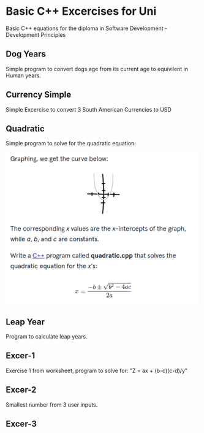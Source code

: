 # Basic C++ Excercises for Uni

Basic C++ equations for the diploma in Software Development - Development Principles

## Dog Years

Simple program to convert dogs age from its current age to equivilent in Human years.

## Currency Simple

Simple Excercise to convert 3 South American Currencies to USD

## Quadratic 

Simple program to solve for the quadratic equation:

<img src="./imgs/quadratic.png">

## Leap Year

Program to calculate leap years.

## Excer-1

Exercise 1 from worksheet, program to solve for:
"Z = ax + (b-c)(c-d)/y"

## Excer-2

Smallest number from 3 user inputs.

## Excer-3



